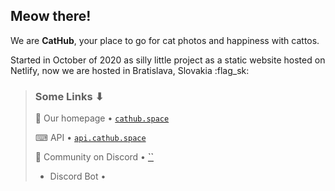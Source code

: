 ## Meow there!

We are **CatHub**, your place to go for cat photos and happiness with cattos.

Started in October of 2020 as silly little project as a static website hosted on Netlify, now we are hosted in Bratislava, Slovakia :flag_sk:

> ### Some Links ⬇
> 
>  Our homepage • [`cathub.space`](https://cathub.space/?f=github-org-readme)
> 
> ⌨ API • [`api.cathub.space`](https://api.cathub.space)
>
>  Community on Discord • [``]()
> 
> * Discord Bot • []()

<!--

**Here are some ideas to get you started:**

🙋‍♀️ A short introduction - what is your organization all about?
🌈 Contribution guidelines - how can the community get involved?
👩‍💻 Useful resources - where can the community find your docs? Is there anything else the community should know?
🍿 Fun facts - what does your team eat for breakfast?
🧙 Remember, you can do mighty things with the power of [Markdown](https://docs.github.com/github/writing-on-github/getting-started-with-writing-and-formatting-on-github/basic-writing-and-formatting-syntax)
-->
